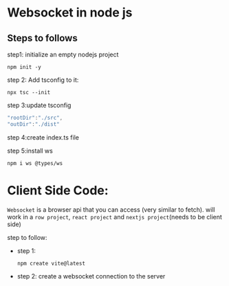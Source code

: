 # Websocket in node js

## Steps to follows
step1: initialize an empty nodejs project

```base
npm init -y
```

step 2: Add tsconfig to it:
```base
npx tsc --init
```
step 3:update tsconfig
```typescript
"rootDir":"./src",
"outDir":"./dist"
```

step 4:create index.ts file

step 5:install ws

```base
npm i ws @types/ws
```

# Client Side Code:

`Websocket` is a browser api that you can access (very similar to fetch).
will work in a `row project`,  `react project` and `nextjs project`(needs to be client side)

step to follow:
- step 1:

    ```base
    npm create vite@latest
    ```
- step 2: create a websocket connection to the server
    

